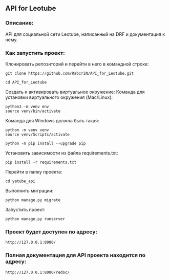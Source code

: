 ## API for Leotube

### Описание:

API для социальной сети Leotube, написанный на DRF и документация к нему.

### Как запустить проект:

Клонировать репозиторий и перейти в него в командной строке: 
```
git clone https://github.com/RabcriN/API_for_Leotube.git 
```

```
cd API_for_Leotube 
```


Cоздать и активировать виртуальное окружение:
Команда для установки виртуального окружения (Mac/Linux):
```
python3 -m venv env
source venv/bin/activate
```
Команда для Windows должна быть такая:
```
python -m venv venv
source venv/Scripts/activate
```

```
python -m pip install --upgrade pip
```

Установить зависимости из файла requirements.txt:

```
pip install -r requirements.txt
```

Перейти в папку проекта:
```
cd yatube_api
```

Выполнить миграции:

```
python manage.py migrate
```

Запустить проект:

```
python manage.py runserver
```

### Проект будет доступен по адресу:
```
http://127.0.0.1:8000/
```

### Полная документация для API проекта находится по адресу:  
```
http://127.0.0.1:8000/redoc/ 
```
 

